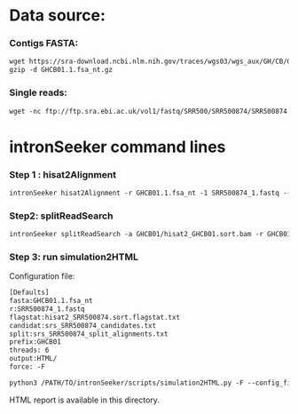 Data source:
============

### Contigs FASTA: 

```diff
wget https://sra-download.ncbi.nlm.nih.gov/traces/wgs03/wgs_aux/GH/CB/GHCB01/GHCB01.1.fsa_nt.gz
gzip -d GHCB01.1.fsa_nt.gz
```

### Single reads:

```diff
wget -nc ftp://ftp.sra.ebi.ac.uk/vol1/fastq/SRR500/SRR500874/SRR500874.fastq.gz

```

intronSeeker command lines
============================

### Step 1 : hisat2Alignment

```diff
intronSeeker hisat2Alignment -r GHCB01.1.fsa_nt -1 SRR500874_1.fastq --prefix GHCB01 -o GHCB01 -t 12
```

### Step2: splitReadSearch

```diff
intronSeeker splitReadSearch -a GHCB01/hisat2_GHCB01.sort.bam -r GHCB01.1.fsa_nt --prefix GHCB01 --output splitReadSearch_GHCB01
```

### Step 3: run simulation2HTML

Configuration file:

```diff
[Defaults]
fasta:GHCB01.1.fsa_nt
r:SRR500874_1.fastq
flagstat:hisat2_SRR500874.sort.flagstat.txt
candidat:srs_SRR500874_candidates.txt
split:srs_SRR500874_split_alignments.txt
prefix:GHCB01
threads: 6                
output:HTML/
force: -F
```


```diff
python3 /PATH/TO/intronSeeker/scripts/simulation2HTML.py -F --config_file  SRR500874.cfg;

```

HTML report is available in this directory.
